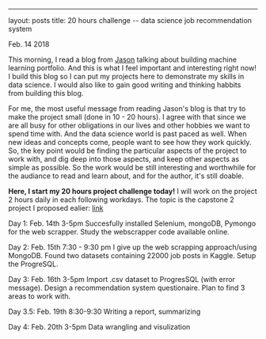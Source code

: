 ---
layout: posts
title: 20 hours challenge -- data science job recommendation system


Feb. 14 2018

This morning, I read a blog from [Jason](https://machinelearningmastery.com/build-a-machine-learning-portfolio/) talking about building machine learning portfolio. And this is what I feel important and interesting right now! I build this blog so I can put my projects here to demonstrate my skills in data science. I would also like to gain good writing and thinking habbits from building this blog. 

For me, the most useful message from reading Jason's blog is that try to make the project small (done in 10 - 20 hours). I agree with that since we are all busy for other obligations in our lives and other hobbies we want to spend time with. And the data science world is past paced as well. When new ideas and concepts come, people want to see how they work quickly. So, the key point would be finding the particular aspects of the project to work with, and dig deep into those aspects, and keep other aspects as simple as possible. So the work would be still interesting and worthwhile for the audiance to read and learn about, and for the author, it's still doable.


**Here, I start my 20 hours project challenge today!** I will work on the project 2 hours daily in each following workdays. The topic is the capstone 2 project I proposed ealier: [link](https://yaqiongz.github.io/website/2018/02/04/Proposal-on-Data-Science-Job-Market-Analysis.html)



Day 1: Feb. 14th 3-5pm
Succesfully installed Selenium, mongoDB, Pymongo for the web scrapper.
Study the webscrapper code available online.

Day 2: Feb. 15th 7:30 - 9:30 pm
I give up the web scrapping approach/using MongoDB. Found two datasets containing 22000 job posts in Kaggle. Setup the ProgreSQL.

Day 3: Feb. 16th 3-5pm
Import .csv dataset to ProgresSQL (with error message). Design a recommendation system questionaire. Plan to find 3 areas to work with. 

Day 3.5: Feb. 19th 8:30-9:30 
Writing a report, summarizing

Day 4: Feb. 20th 3-5pm
Data wrangling and visulization
